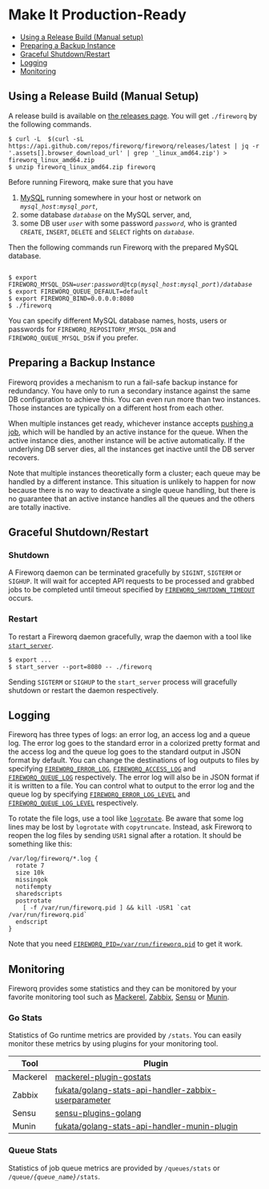 Make It Production-Ready
========================

- [Using a Release Build (Manual setup)][section-manual-setup]
- [Preparing a Backup Instance][section-backup]
- [Graceful Shutdown/Restart][section-graceful-restart]
- [Logging][section-logging]
- [Monitoring][section-monitoring]

## <a name="manual-setup">Using a Release Build (Manual Setup)</a>

A release build is available on [the releases page][releases].  You
will get `./fireworq` by the following commands.

```
$ curl -L  $(curl -sL  https://api.github.com/repos/fireworq/fireworq/releases/latest | jq -r '.assets[].browser_download_url' | grep '_linux_amd64.zip') > fireworq_linux_amd64.zip
$ unzip fireworq_linux_amd64.zip fireworq
```

Before running Fireworq, make sure that you have

<a name="manual-setup-mysql"></a>

1. [MySQL][] running somewhere in your host or network on
   <code><var>mysql_host</var>:<var>mysql_port</var></code>,
1. some database <code><var>database</var></code> on the MySQL server,
   and,
1. some DB user <code><var>user</var></code> with some password
   <code><var>password</var></code>, who is granted `CREATE`,
   `INSERT`, `DELETE` and `SELECT` rights on
   <code><var>database</var></code>.

Then the following commands run Fireworq with the prepared MySQL database.

<pre><code>
$ export FIREWORQ_MYSQL_DSN=<var>user</var>:<var>password</var>@tcp(<var>mysql_host</var>:<var>mysql_port</var>)/<var>database</var>
$ export FIREWORQ_QUEUE_DEFAULT=default
$ export FIREWORQ_BIND=0.0.0.0:8080
$ ./fireworq
</code></pre>

You can specify different MySQL database names, hosts, users or
passwords for <code>FIREWORQ_REPOSITORY_MYSQL_DSN</code> and
<code>FIREWORQ_QUEUE_MYSQL_DSN</code> if you prefer.

## <a name="backup">Preparing a Backup Instance</a>

Fireworq provides a mechanism to run a fail-safe backup instance for
redundancy.  You have only to run a secondary instance against the
same DB configuration to achieve this.  You can even run more than two
instances.  Those instances are typically on a different host from
each other.

When multiple instances get ready, whichever instance accepts
[pushing a job][api-post-job], which will be handled by an active
instance for the queue.  When the active instance dies, another
instance will be active automatically.  If the underlying DB server
dies, all the instances get inactive until the DB server recovers.

Note that multiple instances theoretically form a cluster; each queue
may be handled by a different instance.  This situation is unlikely to
happen for now because there is no way to deactivate a single queue
handling, but there is no guarantee that an active instance handles
all the queues and the others are totally inactive.

## <a name="graceful-restart">Graceful Shutdown/Restart</a>

### Shutdown

A Fireworq daemon can be terminated gracefully by `SIGINT`, `SIGTERM`
or `SIGHUP`.  It will wait for accepted API requests to be processed
and grabbed jobs to be completed until timeout specified by
[`FIREWORQ_SHUTDOWN_TIMEOUT`][env-shutdown-timeout] occurs.

### Restart

To restart a Fireworq daemon gracefully, wrap the daemon with a tool
like [`start_server`][start_server].

```
$ export ...
$ start_server --port=8080 -- ./fireworq
```

Sending `SIGTERM` or `SIGHUP` to the `start_server` process will
gracefully shutdown or restart the daemon respectively.

## <a name="logging">Logging</a>

Fireworq has three types of logs: an error log, an access log and a
queue log.  The error log goes to the standard error in a colorized
pretty format and the access log and the queue log goes to the
standard output in JSON format by default.  You can change the
destinations of log outputs to files by specifying
[`FIREWORQ_ERROR_LOG`][env-error-log],
[`FIREWORQ_ACCESS_LOG`][env-access-log] and
[`FIREWORQ_QUEUE_LOG`][env-queue-log] respectively.  The error log
will also be in JSON format if it is written to a file.  You can
control what to output to the error log and the queue log by
specifying [`FIREWORQ_ERROR_LOG_LEVEL`][env-error-log-level] and
[`FIREWORQ_QUEUE_LOG_LEVEL`][env-queue-log-level] respectively.

To rotate the file logs, use a tool like [`logrotate`][logrotate].  Be
aware that some log lines may be lost by `logrotate` with
`copytruncate`.  Instead, ask Fireworq to reopen the log files by
sending `USR1` signal after a rotation.  It should be something like
this:

```
/var/log/fireworq/*.log {
  rotate 7
  size 10k
  missingok
  notifempty
  sharedscripts
  postrotate
    [ -f /var/run/fireworq.pid ] && kill -USR1 `cat /var/run/fireworq.pid`
  endscript
}
```

Note that you need [`FIREWORQ_PID=/var/run/fireworq.pid`][env-pid] to
get it work.

## <a name="monitoring">Monitoring</a>

Fireworq provides some statistics and they can be monitored by your
favorite monitoring tool such as [Mackerel][], [Zabbix][], [Sensu][]
or [Munin][].

### Go Stats

Statistics of Go runtime metrics are provided by `/stats`.  You can
easily monitor these metrics by using plugins for your monitoring
tool.

|Tool    |Plugin                                                  |
|--------|--------------------------------------------------------|
|Mackerel|[mackerel-plugin-gostats][]                             |
|Zabbix  |[fukata/golang-stats-api-handler-zabbix-userparameter][]|
|Sensu   |[sensu-plugins-golang][]                                |
|Munin   |[fukata/golang-stats-api-handler-munin-plugin][]        |

### Queue Stats

Statistics of job queue metrics are provided by `/queues/stats` or
<code>/queue/<var>{queue_name}</var>/stats</code>.

[section-manual-setup]: #manual-setup
[section-backup]: #backup
[section-graceful-restart]: #graceful-restart
[section-logging]: #logging
[section-monitoring]: #monitoring
[api-post-job]: ./api.md#api-post-job

[env-access-log]: ./config.md#env-access-log
[env-error-log]: ./config.md#env-error-log
[env-error-log-level]: ./config.md#env-error-log-level
[env-queue-log]: ./config.md#env-queue-log
[env-queue-log-level]: ./config.md#env-queue-log-level
[env-pid]: ./config.md#env-pid
[env-shutdown-timeout]: ./config.md#env-shutdown-timeout

[releases]: https://github.com/fireworq/fireworq/releases

[Docker]: https://www.docker.com/
[MySQL]: https://www.mysql.com/
[start_server]: https://metacpan.org/pod/distribution/Server-Starter/script/start_server
[logrotate]: https://github.com/logrotate/logrotate
[Mackerel]: https://mackerel.io/
[Zabbix]: https://www.zabbix.com/
[Sensu]: https://sensuapp.org/
[Munin]: http://munin-monitoring.org/
[mackerel-plugin-gostats]: https://github.com/mackerelio/mackerel-agent-plugins/tree/master/mackerel-plugin-gostats
[fukata/golang-stats-api-handler-zabbix-userparameter]: https://github.com/fukata/golang-stats-api-handler-zabbix-userparameter
[sensu-plugins-golang]: https://github.com/sensu-plugins/sensu-plugins-golang/blob/master/bin/metrics-golang-stats-api.rb
[fukata/golang-stats-api-handler-munin-plugin]: https://github.com/fukata/golang-stats-api-handler-munin-plugin
